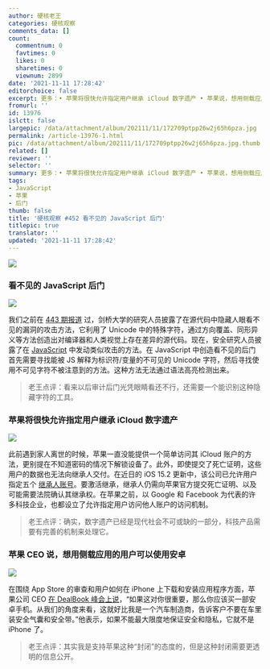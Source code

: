 ```yaml
---
author: 硬核老王
categories: 硬核观察
comments_data: []
count:
  commentnum: 0
  favtimes: 0
  likes: 0
  sharetimes: 0
  viewnum: 2899
date: '2021-11-11 17:28:42'
editorchoice: false
excerpt: 更多：• 苹果将很快允许指定用户继承 iCloud 数字遗产 • 苹果说，想用侧载应用的用户可以使用安卓
fromurl: ''
id: 13976
islctt: false
largepic: /data/attachment/album/202111/11/172709ptpp26w2j65h6pza.jpg
permalink: /article-13976-1.html
pic: /data/attachment/album/202111/11/172709ptpp26w2j65h6pza.jpg.thumb.jpg
related: []
reviewer: ''
selector: ''
summary: 更多：• 苹果将很快允许指定用户继承 iCloud 数字遗产 • 苹果说，想用侧载应用的用户可以使用安卓
tags:
- JavaScript
- 苹果
- 后门
thumb: false
title: '硬核观察 #452 看不见的 JavaScript 后门'
titlepic: true
translator: ''
updated: '2021-11-11 17:28:42'
---
```


![](/data/attachment/album/202111/11/172709ptpp26w2j65h6pza.jpg)


### 看不见的 JavaScript 后门


![](/data/attachment/album/202111/11/172723rh4nn74axubkch73.jpg)


我们之前在 [443 期报道](/article-13945-1.html) 过，剑桥大学的研究人员披露了在源代码中隐藏人眼看不见的漏洞的攻击方法，它利用了 Unicode 中的特殊字符，通过方向覆盖、同形异义等方法创造出对编译器和人类视觉上存在差异的源代码。现在，安全研究人员披露了在 [JavaScript](https://certitude.consulting/blog/en/invisible-backdoor/) 中发动类似攻击的方法。在 JavaScript 中创造看不见的后门首先需要寻找能被 JS 解释为标识符/变量的不可见的 Unicode 字符，然后寻找使用不可见字符不被注意到的方法。这种方法无法通过语法高亮检测出来。



> 
> 老王点评：看来以后审计后门光凭眼睛看还不行，还需要一个能识别这种隐藏字符的工具。
> 
> 
> 


### 苹果将很快允许指定用户继承 iCloud 数字遗产


![](/data/attachment/album/202111/11/172749n77c79dxmcsm9sqy.jpg)


此前遇到家人离世的时候，苹果一直没能提供一个简单访问其 iCloud 账户的方法，更别提在不知道密码的情况下解锁设备了。此外，即使提交了死亡证明，这些用户的数据也无法向继承人交付。在近日的 iOS 15.2 更新中，该公司已允许用户指定五个 [继承人账号](https://www.theverge.com/2021/11/10/22774873/apple-digital-legacy-program-comes-to-ios15-iphones-macs)。要激活继承，继承人仍需向苹果官方提交死亡证明、以及可能需要法院确认其继承权。在苹果之前，以 Google 和 Facebook 为代表的许多科技企业，也都设立了允许指定用户访问他人账户的访问机制。



> 
> 老王点评：确实，数字遗产已经是现代社会不可或缺的一部分，科技产品需要有完善的机制来处理它。
> 
> 
> 


### 苹果 CEO 说，想用侧载应用的用户可以使用安卓


![](/data/attachment/album/202111/11/172811mh8habk388hf08zr.jpg)


在围绕 App Store 的审查和用户如何在 iPhone 上下载和安装应用程序方面，苹果公司 CEO [在 DealBook 峰会上说](https://www.macrumors.com/2021/11/09/tim-cook-users-sideloading-use-an-android/)，“如果这对你很重要，那么你应该买一部安卓手机。从我们的角度来看，这就好比我是一个汽车制造商，告诉客户不要在车里装安全气囊和安全带。”他表示，如果不能最大限度地保证安全和隐私，它就不是 iPhone 了。



> 
> 老王点评：其实我是支持苹果这种“封闭”的态度的，但是这种封闭需要更透明的信息公开。
> 
> 
>